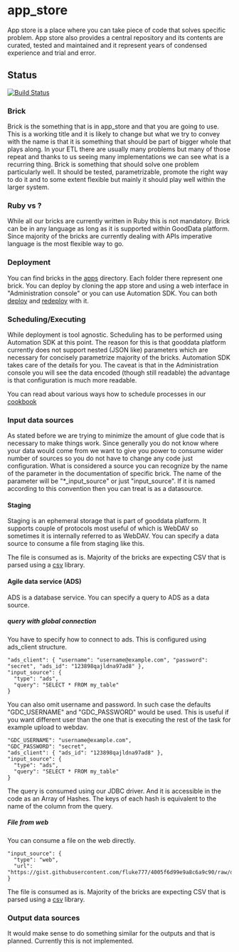# app_store

App store is a place where you can take piece of code that solves specific problem. App store also provides a central repository and its contents are curated, tested and maintained and it represent years of condensed experience and trial and error.

## Status

[![Build Status](https://travis-ci.org/gooddata/app_store.svg)](https://travis-ci.org/gooddata/app_store)

### Brick
Brick is the something that is in app_store and that you are going to use. This is a working title and it is likely to change but what we try to convey with the name is that it is something that should be part of bigger whole that plays along. In your ETL there are usually many problems but many of those repeat and thanks to us seeing many implementations we can see what is a recurring thing. Brick is something that should solve one problem particularly well. It should be tested, parametrizable, promote the right way to do it and to some extent flexible but mainly it should play well within the larger system.

### Ruby vs ?
While all our bricks are currently written in Ruby this is not mandatory. Brick can be in any language as long as it is supported within GoodData platform. Since majority of the bricks are currently dealing with APIs imperative language is the most flexible way to go.

### Deployment
You can find bricks in the [apps](https://github.com/gooddata/app_store/tree/master/apps) directory. Each folder there represent one brick. You can deploy by cloning the app store and using a web interface in "Administration console" or you can use Automation SDK. You can both [deploy](https://github.com/gooddata/gooddata-ruby-examples/blob/master/07_deployment_recipes/01_process_deployment.asciidoc) and [redeploy](https://github.com/gooddata/gooddata-ruby-examples/blob/master/07_deployment_recipes/02_process_redeployment.asciidoc) with it.

### Scheduling/Executing
While deployment is tool agnostic. Scheduling has to be performed using Automation SDK at this point. The reason for this is that gooddata platform currently does not support nested (JSON like) parameters which are necessary for concisely parametrize majority of the bricks. Automation SDK takes care of the details for you. The caveat is that in the Administration console you will see the data encoded (though still readable) the advantage is that configuration is much more readable.

You can read about various ways how to schedule processes in our [cookbook](https://github.com/gooddata/gooddata-ruby-examples/tree/master/07_deployment_recipes)

### Input data sources
As stated before we are trying to minimize the amount of glue code that is necessary to make things work. Since generally you do not know where your data would come from we want to give you power to consume wider number of sources so you do not have to change any code just configuration. What is considered a source you can recognize by the name of the parameter in the documentation of specific brick. The name of the parameter will be "*_input_source" or just "input_source". If it is named according to this convention then you can treat is as a datasource.

#### Staging
Staging is an ephemeral storage that is part of gooddata platform. It supports couple of protocols most useful of which is WebDAV so sometimes it is internally referred to as WebDAV. You can specify a data source to consume a file from staging like this.

The file is consumed as is. Majority of the bricks are expecting CSV that is parsed using a [csv](http://ruby-doc.org/stdlib-1.9.2/libdoc/csv/rdoc/CSV.html) library.

#### Agile data service (ADS)
ADS is a database service. You can specify a query to ADS as a data source.

##### query with global connection
You have to specify how to connect to ads. This is configured using ads_client structure. 

    "ads_client": { "username": "username@example.com", "password": "secret", "ads_id": "123898qajldna97ad8" },
    "input_source": {
  	  "type": "ads",
  	  "query": "SELECT * FROM my_table"
  	}

You can also omit username and password. In such case the defaults "GDC_USERNAME" and "GDC_PASSWORD" would be used. This is useful if you want different user than the one that is executing the rest of the task for example upload to webdav.

    "GDC_USERNAME": "username@example.com",
    "GDC_PASSWORD": "secret",
    "ads_client": { "ads_id": "123898qajldna97ad8" },
    "input_source": {
  	  "type": "ads",
  	  "query": "SELECT * FROM my_table"
  	}

The query is consumed using our JDBC driver. And it is accessible in the code as an Array of Hashes. The keys of each hash is equivalent to the name of the column from the query.

##### File from web
You can consume a file on the web directly.

    "input_source": {
      "type": "web",
      "url": "https://gist.githubusercontent.com/fluke777/4005f6d99e9a8c6a9c90/raw/d7c5eb5794dfe543de16a44ecd4b2495591df057/domain_users.csv"
    }

The file is consumed as is. Majority of the bricks are expecting CSV that is parsed using a [csv](http://ruby-doc.org/stdlib-1.9.2/libdoc/csv/rdoc/CSV.html) library.

### Output data sources

It would make sense to do something similar for the outputs and that is planned. Currently this is not implemented.

